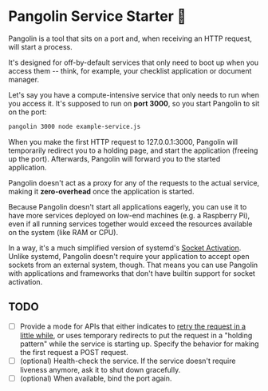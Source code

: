 # Pangolin Service Starter 🦔

Pangolin is a tool that sits on a port and, when receiving an HTTP request, will start a process.

It's designed for off-by-default services that only need to boot up when you access them -- think, for example, your
checklist application or document manager.

Let's say you have a compute-intensive service that only needs to run when you access it. It's supposed to run on **port 3000**, so you start Pangolin to sit on the port:

```bash
pangolin 3000 node example-service.js
```

When you make the first HTTP request to 127.0.0.1:3000, Pangolin will temporarily redirect you to a holding page, and start the application (freeing up the port). Afterwards, Pangolin will forward you to the started application.

Pangolin doesn't act as a proxy for any of the requests to the actual service, making it **zero-overhead** once the application is started.

Because Pangolin doesn't start all applications eagerly, you can use it to have more services deployed on low-end machines (e.g. a Raspberry Pi), even if all running services together would exceed the resources available on the system (like RAM or CPU).

In a way, it's a much simplified version of systemd's [Socket Activation](https://0pointer.de/blog/projects/socket-activated-containers.html). Unlike systemd, Pangolin doesn't require your application to accept open sockets from an external system, though.
That means you can use Pangolin with applications and frameworks that don't have builtin support for socket activation.

## TODO
- [ ] Provide a mode for APIs that either indicates to [retry the request in a little while](https://stackoverflow.com/questions/17862015/http-statuscode-to-retry-same-request), or uses temporary redirects to put the request in a "holding pattern" while the service is starting up. Specify the behavior for making the first request a POST request. 
- [ ] (optional) Health-check the service. If the service doesn't require liveness anymore, ask it to shut down
  gracefully.
- [ ] (optional) When available, bind the port again.